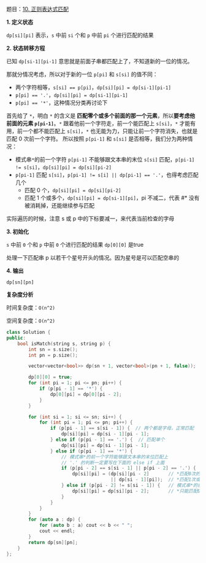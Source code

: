 题目：[10. 正则表达式匹配](https://leetcode.cn/problems/regular-expression-matching/)

**1. 定义状态**

`dp[si][pi]` 表示，`s` 中前 `si` 个和 `p` 中前 `pi` 个进行匹配的结果

**2. 状态转移方程**

已知 `dp[si-1][pi-1]` 意思就是前面子串都匹配上了，不知道新的一位的情况。

那就分情况考虑，所以对于新的一位 `p[pi]` 和 `s[si]` 的值不同：

- 两个字符相等，`s[si] == p[pi]`，`dp[si][pi] = dp[si-1][pi-1]`
- `p[pi] == '.'`，`dp[si][pi] = dp[si-1][pi-1]`
- `p[pi] == '*'`，这种情况分类再讨论下

首先给了 `*`，明白 `*` 的含义是 **匹配零个或多个前面的那一个元素**，所以**要考虑他前面的元素 `p[pi-1]`**。`*` 跟着他前一个字符走，前一个能匹配上 `s[si]`，`*` 才能有用，前一个都不能匹配上 `s[si]`，`*` 也无能为力，只能让前一个字符消失，也就是匹配 0 次前一个字符。
所以按照 `p[pi-1]` 和 `s[si]` 是否相等，我们分为两种情况：

  - 模式串`*`的前一个字符 `p[pi-1]` 不能够跟文本串的末位 `s[si]` 匹配，`p[pi-1] != s[si]`，`dp[si][pi] = dp[si][pi-2]`
  - `p[pi-1]` 匹配 `s[si]`，`p[pi-1] != s[i] || dp[pi-1] == '.'`，也得考虑匹配几个
    - 匹配 0 个，`dp[si][pi] = dp[si][pi-2]`
    - 匹配 1 个或多个，`dp[si][pi] = dp[si-1][pi]`，pi 不减二，代表 #* 没有被消耗掉，还能继续参与匹配


实际遍历的时候，注意 s 或 p 中的下标要减一，来代表当前检查的字母

**3. 初始化**

`s` 中前 `0` 个和 `p` 中前 `0` 个进行匹配的结果 `dp[0][0]` 是true

处理一下匹配串 p 以若干个星号开头的情况。因为星号是可以匹配空串的

**4. 输出**

`dp[sn][pn]`

**复杂度分析**

时间复杂度：`O(n^2)`

空间复杂度：`O(n^2)`

```cpp
class Solution {
public:
    bool isMatch(string s, string p) {
        int sn = s.size();
        int pn = p.size();

        vector<vector<bool>> dp(sn + 1, vector<bool>(pn + 1, false));

        dp[0][0] = true;
        for (int pi = 1; pi <= pn; pi++) {
            if (p[pi - 1] == '*') {
                dp[0][pi] = dp[0][pi - 2];
            }
        }

        for (int si = 1; si <= sn; si++) {
            for (int pi = 1; pi <= pn; pi++) {
                if (p[pi - 1] == s[si - 1]) {  // 两个都是字母，正常匹配
                    dp[si][pi] = dp[si - 1][pi - 1];
                } else if (p[pi - 1] == '.') {  // 匹配单个
                    dp[si][pi] = dp[si - 1][pi - 1];
                } else if (p[pi - 1] == '*') {
                    // 模式串*的前一个字符能够跟文本串的末位匹配上
                    // '.' 的判断一定要写在下面的 else if 上面
                    if (p[pi - 2] == s[si - 1] || p[pi - 2] == '.') {
                        dp[si][pi] = (dp[si][pi - 2]       // *匹配0次的情况
                                      || dp[si - 1][pi]);  // *匹配1次或多次的情况
                    } else if (p[pi - 2] != s[si - 1]) {   // 模式串*的前一个字符不能够跟文本串的末位匹配
                        dp[si][pi] = dp[si][pi - 2];       // *只能匹配0次
                    }
                }
            }
        }
        for (auto a : dp) {
            for (auto b : a) cout << b << " ";
            cout << endl;
        }
        return dp[sn][pn];
    }
};

```


